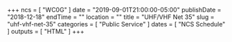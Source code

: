 +++
ncs = [ "WC0G" ]
date = "2019-09-01T21:00:00-05:00"
publishDate = "2018-12-18"
endTime = ""
location = ""
title = "UHF/VHF Net 35"
slug = "uhf-vhf-net-35"
categories = [ "Public Service" ]
dates = [ "NCS Schedule" ]
outputs = [ "HTML" ]
+++

